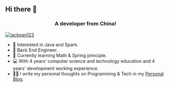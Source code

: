 ## Hi there 👋

<h3 align="center">A developer from China!</h3><p align="left"> <a href="https://github.com/ryo-ma/github-profile-trophy"><img src="https://github-profile-trophy.vercel.app/?username=jackpan123" alt="jackpan123" /></a> </p>

<!--
**jackpan123/jackpan123** is a ✨ _special_ ✨ repository because its `README.md` (this file) appears on your GitHub profile.
Here are some ideas to get you started:
- 🔭 I’m currently working on ...
- 🌱 I’m currently learning ...
- 👯 I’m looking to collaborate on ...
- 🤔 I’m looking for help with ...
- 💬 Ask me about ...
- 📫 How to reach me: ...
- 😄 Pronouns: ...
- ⚡ Fun fact: ...
-->
* 🧐   Interested in Java and Spark. 
* 💼   Back End Engineer.
* 🌱   Currently learning Math & Spring principle.
* 💻   With 4 years' computer science and technology education and 4 years' development working experience.
* ✍🏻   I write my personal thoughts on Programming & Tech in my [Personal Blog](https://juejin.cn/user/2823201593259405).

